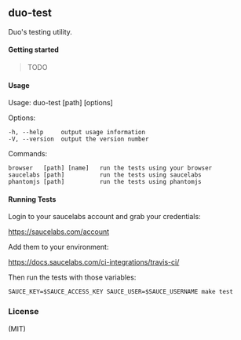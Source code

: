 
## duo-test

  Duo's testing utility.

#### Getting started

  > TODO

#### Usage

  Usage: duo-test <command> [path] [options]

  Options:

    -h, --help     output usage information
    -V, --version  output the version number

  Commands:

    browser   [path] [name]   run the tests using your browser
    saucelabs [path]          run the tests using saucelabs
    phantomjs [path]          run the tests using phantomjs

#### Running Tests

  Login to your saucelabs account and grab your credentials:

  https://saucelabs.com/account

  Add them to your environment:

  https://docs.saucelabs.com/ci-integrations/travis-ci/

  Then run the tests with those variables:

  ```
  SAUCE_KEY=$SAUCE_ACCESS_KEY SAUCE_USER=$SAUCE_USERNAME make test
  ```

### License

  (MIT)


